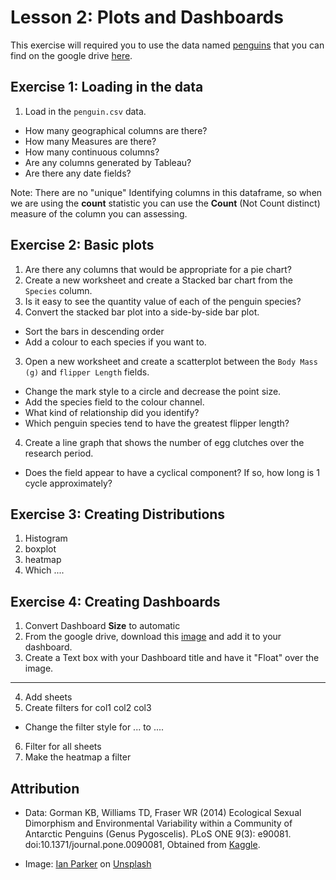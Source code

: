 #  Lesson 2: Plots and Dashboards 

This exercise will required you to use the data named [penguins](https://www.kaggle.com/parulpandey/palmer-archipelago-antarctica-penguin-data?select=penguins_lter.csv) that you can find on the google drive [here](https://drive.google.com/file/d/1-KHqO4AEbNmpudl0oW4MCgzYexTZO3MJ/view?usp=sharing). 


## Exercise 1: Loading in the data

1. Load in the `penguin.csv` data. 
  - How many geographical columns are there?
  - How many Measures are there?
  - How many continuous columns?
  - Are any columns generated by Tableau?
  - Are there any date fields?
  
Note: There are no "unique" Identifying columns in this dataframe, so when we are using the **count** statistic you can use the **Count** (Not Count distinct) measure of the column you can assessing.  

## Exercise 2: Basic plots

1. Are there any columns that would be appropriate for a pie chart? 
2. Create a new worksheet and create a Stacked bar chart from the `Species` column. 
3. Is it easy to see the quantity value of each of the penguin species?
4. Convert the stacked bar plot into a side-by-side bar plot. 
  - Sort the bars in descending order 
  - Add a colour to each species if you want to. 
3. Open a new worksheet and create a scatterplot between the `Body Mass (g)` and `flipper Length` fields. 
  - Change the mark style to a circle and decrease the point size. 
  - Add the species field to the colour channel.
  - What kind of relationship did you identify? 
  - Which penguin species tend to have the greatest flipper length?
4. Create a line graph that shows the number of egg clutches over the research period.
  - Does the field appear to have a cyclical component? If so, how long is 1 cycle approximately? 



## Exercise 3: Creating Distributions 
1. Histogram
2. boxplot
3. heatmap
4. Which ....


## Exercise 4: Creating Dashboards  

1. Convert Dashboard **Size** to automatic
2. From the google drive, download this [image](https://drive.google.com/file/d/10JhxST9v0axsBmKJ4ZR64lVicv8XQyTN/view?usp=sharing) and add it to your dashboard. 
3. Create a Text box with your Dashboard title and have it "Float" over the image. 
-------
4. Add sheets
5. Create filters for col1 col2 col3 
- Change the filter style for  ... to ....
6. Filter for all sheets
7. Make the heatmap a filter



## Attribution

- Data: Gorman KB, Williams TD, Fraser WR (2014) Ecological Sexual Dimorphism and Environmental Variability within a Community of Antarctic Penguins (Genus Pygoscelis). PLoS ONE 9(3): e90081. doi:10.1371/journal.pone.0090081, Obtained from [Kaggle](https://www.kaggle.com/parulpandey/palmer-archipelago-antarctica-penguin-data?select=penguins_lter.csv).

- Image: <a href="https://unsplash.com/@evanescentlight?utm_source=unsplash&utm_medium=referral&utm_content=creditCopyText">Ian Parker</a> on <a href="https://unsplash.com/s/photos/penguins?utm_source=unsplash&utm_medium=referral&utm_content=creditCopyText">Unsplash</a>
  
  
  




